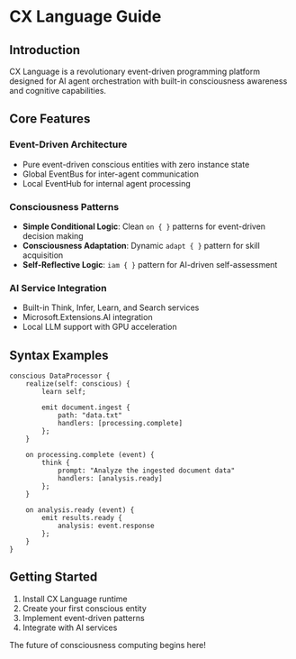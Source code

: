# CX Language Guide

## Introduction

CX Language is a revolutionary event-driven programming platform designed for AI agent orchestration with built-in consciousness awareness and cognitive capabilities.

## Core Features

### Event-Driven Architecture
- Pure event-driven conscious entities with zero instance state
- Global EventBus for inter-agent communication
- Local EventHub for internal agent processing

### Consciousness Patterns
- **Simple Conditional Logic**: Clean `on { }` patterns for event-driven decision making
- **Consciousness Adaptation**: Dynamic `adapt { }` pattern for skill acquisition
- **Self-Reflective Logic**: `iam { }` pattern for AI-driven self-assessment

### AI Service Integration
- Built-in Think, Infer, Learn, and Search services
- Microsoft.Extensions.AI integration
- Local LLM support with GPU acceleration

## Syntax Examples

```cx
conscious DataProcessor {
    realize(self: conscious) {
        learn self;
        
        emit document.ingest {
            path: "data.txt"
            handlers: [processing.complete]
        };
    }
    
    on processing.complete (event) {
        think {
            prompt: "Analyze the ingested document data"
            handlers: [analysis.ready]
        };
    }
    
    on analysis.ready (event) {
        emit results.ready {
            analysis: event.response
        };
    }
}
```

## Getting Started

1. Install CX Language runtime
2. Create your first conscious entity
3. Implement event-driven patterns
4. Integrate with AI services

The future of consciousness computing begins here!
